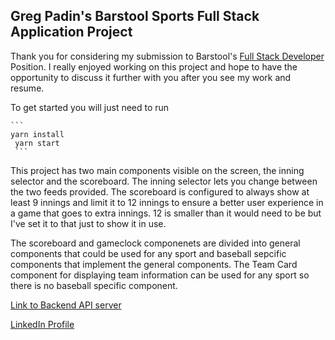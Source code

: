 ## Greg Padin's Barstool Sports Full Stack Application Project

Thank you for considering my submission to Barstool's [Full Stack Developer](https://www.barstoolsports.com/jobs/P_AAAAAADAAAgGURjfvKuElq) Position. I really enjoyed working on
this project and hope to have the opportunity to discuss it further with you after you see my work and resume.

To get started you will just need to run 

    ```
    yarn install
     yarn start
     ```
This project has two main components visible on the screen, the inning selector and the scoreboard. The inning selector lets you change between the two feeds provided. The scoreboard is configured to always show at least 9 innings and limit it to 12 innings to ensure a better user experience in a game that goes to extra innings. 12 is smaller than it would need to be but I've set it to that just to show it in use. 

The scoreboard and gameclock componenets are divided into general components that could be used for any sport and baseball sepcific components that implement the general components. The Team Card component for displaying team information can be used for any sport so there is no baseball specific component.


[Link to Backend API server](https://github.com/FURams09/barstool-fullstack-server)


[LinkedIn Profile](https://www.linkedin.com/in/gregory-padin-7b462412b/)
